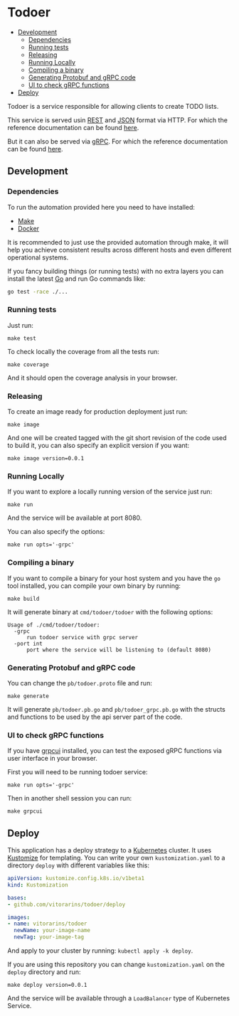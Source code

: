 # Todoer

- [Development](#development)
    - [Dependencies](#dependencies)
    - [Running tests](#running-tests)
    - [Releasing](#releasing)
    - [Running Locally](#running-locally)
    - [Compiling a binary](#compiling-a-binary)
    - [Generating Protobuf and gRPC code](#generating-protobuf-and-grpc-code)
    - [UI to check gRPC functions](#ui-to-check-grpc-functions)
- [Deploy](#deploy)

Todoer is a service responsible for allowing clients to create TODO lists.

This service is served usin [REST](https://en.wikipedia.org/wiki/Representational_state_transfer) and [JSON](https://www.json.org/json-en.html) format via HTTP.
For which the reference documentation can be found [here](api.md).

But it can also be served via [gRPC](https://grpc.io/).
For which the reference documentation can be found [here](grpc_api.md).

## Development

### Dependencies

To run the automation provided here you need to have installed:

* [Make](https://www.gnu.org/software/make/)
* [Docker](https://docs.docker.com/get-docker/)

It is recommended to just use the provided automation through make,
it will help you achieve consistent results across different hosts
and even different operational systems.

If you fancy building things (or running tests) with no extra layers
you can install the latest [Go](https://golang.org/doc/install) and run
Go commands like:

```sh
go test -race ./...
```

### Running tests

Just run:

```
make test
```

To check locally the coverage from all the tests run:

```
make coverage
```

And it should open the coverage analysis in your browser.


### Releasing

To create an image ready for production deployment just run:

```
make image
```

And one will be created tagged with the git short revision of the
code used to build it, you can also specify an explicit version
if you want:

```
make image version=0.0.1
```

### Running Locally

If you want to explore a locally running version of the service just run:

```
make run
```

And the service will be available at port 8080.

You can also specify the options:

```
make run opts='-grpc'
```

### Compiling a binary

If you want to compile a binary for your host system and you have the `go` tool
installed, you can compile your own binary by running:

```
make build
```

It will generate binary at `cmd/todoer/todoer` with the following options:

```
Usage of ./cmd/todoer/todoer:
  -grpc
      run todoer service with grpc server
  -port int
      port where the service will be listening to (default 8080)
```

### Generating Protobuf and gRPC code

You can change the `pb/todoer.proto` file and run:

```
make generate
```

It will generate `pb/todoer.pb.go` and `pb/todoer_grpc.pb.go` with the structs
and functions to be used by the api server part of the code.

### UI to check gRPC functions

If you have [grpcui]() installed, you can test the exposed gRPC functions via
user interface in your browser.

First you will need to be running todoer service:

```
make run opts='-grpc'
```

Then in another shell session you can run:

```
make grpcui
```

## Deploy

This application has a deploy strategy to a [Kubernetes](https://kubernetes.io/) cluster.
It uses [Kustomize](https://kustomize.io/) for templating.
You can write your own `kustomization.yaml` to a directory `deploy` with different variables like this:

```yaml
apiVersion: kustomize.config.k8s.io/v1beta1
kind: Kustomization

bases:
- github.com/vitorarins/todoer/deploy

images:
- name: vitorarins/todoer
  newName: your-image-name
  newTag: your-image-tag
```

And apply to your cluster by running: `kubectl apply -k deploy`.

If you are using this repository you can change `kustomization.yaml` on the `deploy` directory and run:

```
make deploy version=0.0.1
```

And the service will be available through a `LoadBalancer` type of Kubernetes Service.
